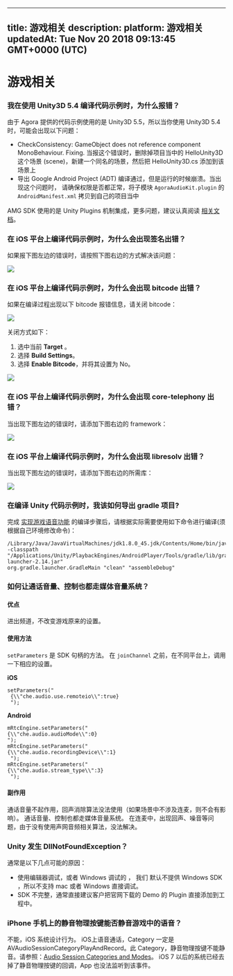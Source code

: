 
---
title: 游戏相关
description: 
platform: 游戏相关
updatedAt: Tue Nov 20 2018 09:13:45 GMT+0000 (UTC)
---
# 游戏相关
### 我在使用 Unity3D 5.4 编译代码示例时，为什么报错？

由于 Agora 提供的代码示例使用的是 Unity3D 5.5，所以当你使用 Unity3D 5.4 时，可能会出现以下问题：

* CheckConsistency: GameObject does not reference component MonoBehaviour. Fixing. 当报这个错误时，删除掉项目当中的 HelloUnity3D 这个场景 (scene)，新建一个同名的场景，然后把 HelloUnity3D.cs 添加到该场景上 
* 导出 Google Android Project (ADT) 编译通过，但是运行的时候崩溃。当出现这个问题时， 请确保权限是否都正常，将子模块 `AgoraAudioKit.plugin` 的 `AndroidManifest.xml` 拷贝到自己的项目当中

AMG SDK 使用的是 Unity Plugins 机制集成，更多问题，建议认真阅读 [相关文档](https://docs.unity3d.com/Manual/PluginInspector.html)。

### 在 iOS 平台上编译代码示例时，为什么会出现签名出错？

如果报下图左边的错误时，请按照下图右边的方式解决该问题：

![](https://web-cdn.agora.io/docs-files/1539311534693)

### 在 iOS 平台上编译代码示例时，为什么会出现 bitcode 出错？

如果在编译过程出现以下 bitcode 报错信息，请关闭 bitcode：

![](https://web-cdn.agora.io/docs-files/1539311586378)

关闭方式如下：
1. 选中当前 **Target** 。
2. 选择 **Build Settings**。
3. 选择 **Enable Bitcode**，并将其设置为 No。

![](https://web-cdn.agora.io/docs-files/1539311614257)

### 在 iOS 平台上编译代码示例时，为什么会出现 core-telephony 出错？

当出现下图左边的错误时，请添加下图右边的 framework：

![](https://web-cdn.agora.io/docs-files/1539311666449)

### 在 iOS 平台上编译代码示例时，为什么会出现 libresolv 出错？

当出现下图左边的错误时，请添加下图右边的所需库：

![](https://web-cdn.agora.io/docs-files/1539311709226)

### 在编译 Unity 代码示例时，我该如何导出 gradle 项目?

完成 [实现游戏语音功能](../../cn/Quickstart%20Guide/game_unity_android.md) 的编译步骤后，请根据实际需要使用如下命令进行编译(须根据自己环境修改命令)：

```
/Library/Java/JavaVirtualMachines/jdk1.8.0_45.jdk/Contents/Home/bin/java -classpath 
"/Applications/Unity/PlaybackEngines/AndroidPlayer/Tools/gradle/lib/gradle-launcher-2.14.jar" 
org.gradle.launcher.GradleMain "clean" "assembleDebug"
```

### 如何让通话音量、控制也都走媒体音量系统？

#### 优点

进出频道，不改变游戏原来的设置。

#### 使用方法
`setParameters` 是 SDK 句柄的方法。 在 `joinChannel` 之前，在不同平台上，调用一下相应的设置。

**iOS**

```
setParameters("
 {\\"che.audio.use.remoteio\\":true}
 ");
```

**Android**

```
mRtcEngine.setParameters("
{\\"che.audio.audioMode\\":0}
");
mRtcEngine.setParameters("
{\\"che.audio.recordingDevice\\":1}
 ");
mRtcEngine.setParameters("
{\\"che.audio.stream_type\\":3}
 ");
```

#### 副作用

通话音量不起作用，回声消除算法没法使用（如果场景中不涉及连麦，则不会有影响）。 通话音量、控制也都走媒体音量系统。
在连麦中，出现回声、噪音等问题，由于没有使用声网音频相关算法，没法解决。

### Unity 发生 DllNotFoundException？

通常是以下几点可能的原因：

* 使用编辑器调试，或者 Windows 调试的 ， 我们 默认不提供 Windows SDK ，所以不支持 mac 或者 Windows 直接调试。
*  SDK 不完整，通常直接建议客户把官网下载的 Demo 的 Plugin 直接添加到工程中。

### iPhone 手机上的静音物理按键能否静音游戏中的语音？
不能，iOS 系统设计行为。
iOS上语音通话，Category 一定是 AVAudioSessionCategoryPlayAndRecord。此 Category，静音物理按键不能静音。请参照：[Audio Session Categories and Modes](https://developer.apple.com/library/archive/documentation/Audio/Conceptual/AudioSessionProgrammingGuide/AudioSessionCategoriesandModes/AudioSessionCategoriesandModes.html#//apple_ref/doc/uid/TP40007875-CH10-SW1)。
iOS 7 以后的系统已经去掉了静音物理按键的回调，App 也没法监听到该事件。

